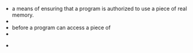 - a means of ensuring that a program is authorized to use a piece of real memory.
-
- before a program can access a piece of
-
- ```
  ```